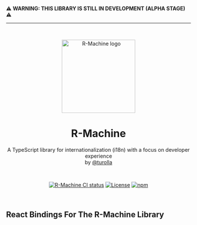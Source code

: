 ⚠️ **WARNING: THIS LIBRARY IS STILL IN DEVELOPMENT (ALPHA STAGE)** ⚠️

---

<br />  
<p align="center">
  <img src="logo.svg" width="200px" align="center" alt="R-Machine logo" />
  <h1 align="center">R-Machine</h1>
  <p align="center">
    A TypeScript library for internationalization (i18n) with a focus on developer experience
    <br/>
    by <a href="https://codecarvings.com">@turolla</a>
  </p>
</p>
<br/>

<p align="center">
<a href="https://github.com/codecarvings/r-machine/actions?query=branch%3Amain"><img src="https://github.com/codecarvings/r-machine/actions/workflows/ci.yml/badge.svg?event=push&branch=main" alt="R-Machine CI status" /></a>
<a href="https://github.com/codecarvings/r-machine/blob/main/LICENSE" rel="nofollow"><img src="https://img.shields.io/github/license/codecarvings/r-machine" alt="License"></a>
<a href="https://www.npmjs.com/package/@r-machine/react" rel="nofollow"><img src="https://img.shields.io/npm/dw/@r-machine/react.svg" alt="npm"></a>
</p>
<br/>

## React Bindings For The R-Machine Library
